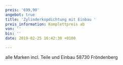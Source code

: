 ```yaml
---
preis: '699,90'
angebot: true
title: 'Zylinderkopdichtung mit Einbau '
preis_information: Komplettpreis ab
von: ''
bis: ''
date: 2019-02-25 16:42:30 +0100

---
```

alle Marken incl. Teile und Einbau 58730 Fröndenberg